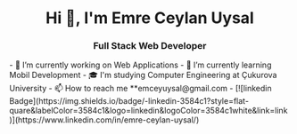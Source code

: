 <h1 align="center">Hi 👋, I'm Emre Ceylan Uysal</h1>
<h3 align="center">Full Stack Web Developer</h3>
- 🔭 I’m currently working on Web Applications
- 🌱 I’m currently learning Mobil Development
- 🎓 I'm studying Computer Engineering at Çukurova University
-  📫 How to reach me **emceyuysal@gmail.com
- [![linkedin Badge](https://img.shields.io/badge/-linkedin-3584c1?style=flat-quare&labelColor=3584c1&logo=linkedin&logoColor=3584c1white&link=link)](https://www.linkedin.com/in/emre-ceylan-uysal/)
